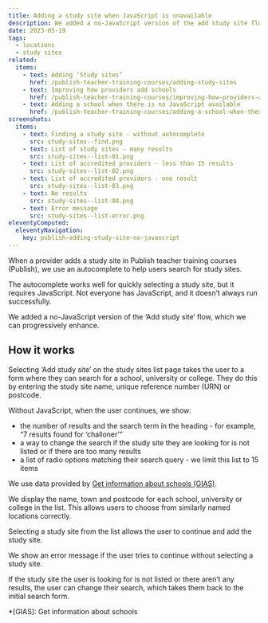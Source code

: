 ```yaml
---
title: Adding a study site when JavaScript is unavailable
description: We added a no-JavaScript version of the add study site flow
date: 2023-05-19
tags:
  - locations
  - study sites
related:
  items:
    - text: Adding ‘Study sites’
      href: /publish-teacher-training-courses/adding-study-sites
    - text: Improving how providers add schools
      href: /publish-teacher-training-courses/improving-how-providers-add-schools/
    - text: Adding a school when there is no JavaScript available
      href: /publish-teacher-training-courses/adding-a-school-when-there-is-no-javascript-available/
screenshots:
  items:
    - text: Finding a study site - without autocomplete
      src: study-sites--find.png
    - text: List of study sites - many results
      src: study-sites--list-01.png
    - text: List of accredited providers - less than 15 results
      src: study-sites--list-02.png
    - text: List of accredited providers - one result
      src: study-sites--list-03.png
    - text: No results
      src: study-sites--list-04.png
    - text: Error message
      src: study-sites--list-error.png
eleventyComputed:
  eleventyNavigation:
    key: publish-adding-study-site-no-javascript
---
```


When a provider adds a study site in Publish teacher training courses (Publish), we use an autocomplete to help users search for study sites.

The autocomplete works well for quickly selecting a study site, but it requires JavaScript. Not everyone has JavaScript, and it doesn’t always run successfully.

We added a no-JavaScript version of the ‘Add study site’ flow, which we can progressively enhance.

## How it works

Selecting ‘Add study site’ on the study sites list page takes the user to a form where they can search for a school, university or college. They do this by entering the study site name, unique reference number (URN) or postcode.

Without JavaScript, when the user continues, we show:

- the number of results and the search term in the heading - for example, “7 results found for ‘challoner’”
- a way to change the search if the study site they are looking for is not listed or if there are too many results
- a list of radio options matching their search query - we limit this list to 15 items

We use data provided by [Get information about schools (GIAS)](https://www.get-information-schools.service.gov.uk/).

We display the name, town and postcode for each school, university or college in the list. This allows users to choose from similarly named locations correctly.

Selecting a study site from the list allows the user to continue and add the study site.

We show an error message if the user tries to continue without selecting a study site.

If the study site the user is looking for is not listed or there aren’t any results, the user can change their search, which takes them back to the initial search form.

*[GIAS]: Get information about schools
